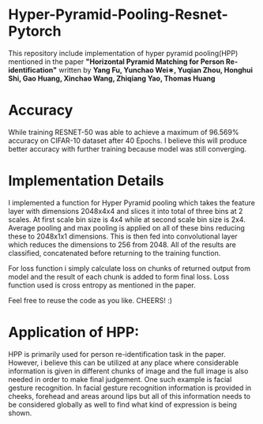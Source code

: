 # Hyper-Pyramid-Pooling-Resnet-Pytorch
This repository include implementation of hyper pyramid pooling(HPP) mentioned in the paper **"Horizontal Pyramid Matching for Person Re-identification"** written by **Yang Fu, Yunchao Wei∗, Yuqian Zhou, Honghui Shi, Gao Huang, Xinchao Wang, Zhiqiang Yao, Thomas Huang**

# Accuracy
While training RESNET-50 was able to achieve a maximum of 96.569% accuracy on CIFAR-10 dataset after 40 Epochs. I believe this will produce better accuracy with further training because model was still converging. 

# Implementation Details
I implemented a function for Hyper Pyramid pooling which takes the feature layer with dimensions 2048x4x4 and slices it into total of three bins at 2 scales. At first scale bin size is 4x4 while at second scale bin size is 2x4. Average pooling and max pooling is applied on all of these bins reducing these to 2048x1x1 dimensions. This is then fed into convolutional layer which reduces the dimensions to 256 from 2048. All of the results are classified, concatenated before returning to the training function.

For loss function i simply calculate loss on chunks of returned output from model and the result of each chunk is added to form final loss. Loss function used is cross entropy as mentioned in the paper. 

Feel free to reuse the code as you like. CHEERS! :)

# Application of HPP:
HPP is primarily used for person re-identification task in the paper. However, i believe this can be utilized at any place where considerable information is given in different chunks of image and the full image is also needed in order to make final judgement. One such example is facial gesture recognition. In facial gesture recognition information is provided in cheeks, forehead and areas around lips but all of this information needs to be considered globally as well to find what kind of expression is being shown. 
